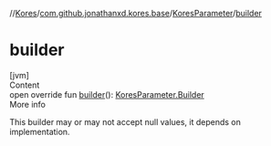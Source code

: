 //[Kores](../../index.md)/[com.github.jonathanxd.kores.base](../index.md)/[KoresParameter](index.md)/[builder](builder.md)



# builder  
[jvm]  
Content  
open override fun [builder](builder.md)(): [KoresParameter.Builder](-builder/index.md)  
More info  


This builder may or may not accept null values, it depends on implementation.

  



